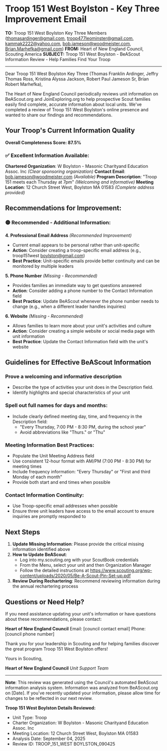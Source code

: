 # Troop 151 West Boylston - Key Three Improvement Email

**TO:** Troop 151 West Boylston Key Three Members (thomasardinger@gmail.com, troop477leominster@gmail.com, kammak2222@yahoo.com, bob.jameson@woodmeister.com, Brian.Marhefka@gmail.com)
**FROM:** Heart of New England Council, Scouting America
**SUBJECT:** Troop 151 West Boylston - BeAScout Information Review - Help Families Find Your Troop

---

Dear Troop 151 West Boylston Key Three (Thomas Franklin Ardinger, Jeffry Thomas Ross, Kristina Alyssa Jackson, Robert Paul Jameson Sr, Brian Robert Marhefka),

The Heart of New England Council periodically reviews unit information on BeAScout.org and JoinExploring.org to help prospective Scout families easily find complete, accurate information about local units. We've completed a review of Troop 151 West Boylston's online presence and wanted to share our findings and recommendations.

## Your Troop's Current Information Quality

**Overall Completeness Score: 87.5%**

### ✅ **Excellent Information Available:**
**Chartered Organization**: W Boylston - Masonic Charityand Education Assoc. Inc *(Clear sponsoring organization)*
**Contact Email**: bob.jameson@woodmeister.com *(Available)*
**Program Description**: "Troop 151 meets each Thursday at 7pm" *(Welcoming and informative)*
**Meeting Location**: 12 Church Street West, Boylston MA 01583 *(Complete address provided)*

## Recommendations for Improvement:

### 🟡 **Recommended - Additional Information:**

**4. Professional Email Address** *(Recommended Improvement)*
- Current email appears to be personal rather than unit-specific
- **Action**: Consider creating a troop-specific email address (e.g., troop151west boylston@gmail.com)
- **Best Practice**: Unit-specific emails provide better continuity and can be monitored by multiple leaders

**5. Phone Number** *(Missing - Recommended)*
- Provides families an immediate way to get questions answered
- **Action**: Consider adding a phone number to the Contact Information field
- **Best Practice**: Update BeAScout whenever the phone number needs to change (e.g., when a different leader handles inquiries)

**6. Website** *(Missing - Recommended)*
- Allows families to learn more about your unit's activities and culture
- **Action**: Consider creating a simple website or social media page with unit information
- **Best Practice**: Update the Contact Information field with the unit's website

## Guidelines for Effective BeAScout Information

### **Prove a welcoming and informative description**
- Describe the type of activities your unit does in the Description field.
- Identify highlights and special characteristics of your unit

### **Spell out full names for days and months:**
- Include clearly defined meeting day, time, and frequency in the Description field:
  - "Every Thursday, 7:00 PM - 8:30 PM, during the school year"
  - Avoid abbreviations like "Thurs." or "Thu"

### **Meeting Information Best Practices:**
- Populate the Unit Meeting Address field
- Use consistent 12-hour format with AM/PM (7:00 PM - 8:30 PM) for meeting times
- Include frequency information: "Every Thursday" or "First and third Monday of each month"
- Provide both start and end times when possible

### **Contact Information Continuity:**
- Use Troop-specific email addresses when possible
- Ensure three unit leaders have access to the email account to ensure inquiries are promptly responded to

## Next Steps

1. **Update Missing Information**: Please provide the critical missing information identified above
2. **How to Update BeAScout**: 
   - Log into my.scouting.org with your ScoutBook credentials
   - From the Menu, select your unit and then Organization Manager
   - Follow the detailed instructions at
     https://www.scouting.org/wp-content/uploads/2020/05/Be-A-Scout-Pin-Set-up.pdf
3. **Review During Rechartering**: Recommend reviewing information during the annual rechartering process

## Questions or Need Help?

If you need assistance updating your unit's information or have questions about these recommendations, please contact:

**Heart of New England Council**
Email: [council contact email]
Phone: [council phone number]

Thank you for your leadership in Scouting and for helping families discover the great program Troop 151 West Boylston offers!

Yours in Scouting,

**Heart of New England Council**
*Unit Support Team*

---

**Note**: This review was generated using the Council's automated BeAScout information analysis system. Information was analyzed from BeAScout.org on [Date]. If you've recently updated your information, please allow time for changes to be reflected in our next review.

**Troop 151 West Boylston Details Reviewed:**
- Unit Type: Troop
- Charter Organization: W Boylston - Masonic Charityand Education Assoc. Inc
- Meeting Location: 12 Church Street West, Boylston MA 01583
- Analysis Date: September 04, 2025
- Review ID: TROOP_151_WEST BOYLSTON_090425